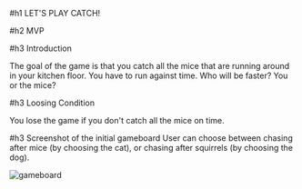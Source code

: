 #h1 LET'S PLAY CATCH!

#h2 MVP

#h3 Introduction

The goal of the game is that you catch all the mice that are running around in your kitchen floor. You have to run against time.
Who will be faster? You or the mice?

#h3 Loosing Condition

You lose the game if you don't catch all the mice on time.

#h3 Screenshot of the initial gameboard
User can choose between chasing after mice (by choosing the cat), or chasing after squirrels (by choosing the dog).

![gameboard](./firstPage-images/firstPage.jpg)

